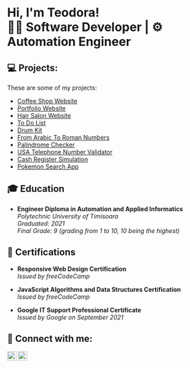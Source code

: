 <h1>Hi, I'm Teodora! <br/>👨‍💻 Software Developer | ⚙️ Automation Engineer</h1>

<h2> 💻 Projects:</h2>

These are some of my projects: 

- [Coffee Shop Website](https://github.com/teodoraCretu/coffee-shop)
- [Portfolio Website](https://github.com/teodoraCretu/react-portfolio)
- [Hair Salon Website](https://github.com/teodoraCretu/react-hair-salon)
- [To Do List](https://github.com/teodoraCretu/toDoList)
- [Drum Kit](https://github.com/teodoraCretu/drum-kit)
- [From Arabic To Roman Numbers](https://github.com/teodoraCretu/arabic-to-roman)
- [Palindrome Checker](https://github.com/teodoraCretu/palindrome-checker)
- [USA Telephone Number Validator](https://github.com/teodoraCretu/telephone-number-validator)
- [Cash Register Simulation](https://github.com/teodoraCretu/cash-register)
- [Pokemon Search App](https://github.com/teodoraCretu/pokemon-search-app)

<h2>🎓 Education</h2>

- **Engineer Diploma in Automation and Applied Informatics**
  <br>*Polytechnic University of Timisoara*
  <br>*Graduated: 2021*
  <br>*Final Grade: 9 (grading from 1 to 10, 10 being the highest)*

<h2>🏅 Certifications</h2> 

- **Responsive Web Design Certification**  
  *Issued by freeCodeCamp*  

- **JavaScript Algorithms and Data Structures Certification**  
  *Issued by freeCodeCamp*

- **Google IT Support Professional Certificate**  
  *Issued by Google on September 2021* 

<h2> 🤳 Connect with me:</h2>

[<img align="left" alt="TeodoraCretu | LinkedIn" width="22px" src="https://cdn.jsdelivr.net/npm/simple-icons@v3/icons/linkedin.svg" />](https://www.linkedin.com/in/teodora-andreea-fratostiteanu-19a8b0220/?locale=en_US)
[<img align="left" alt="TeodoraCretu | Email" width="22px" src="https://cdn.jsdelivr.net/npm/simple-icons@v3/icons/gmail.svg" />](mailto:teodoracretu07@gmail.com)
